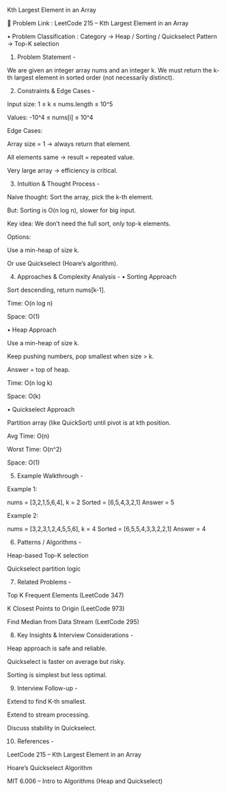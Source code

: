 Kth Largest Element in an Array

🔗 Problem Link : LeetCode 215 – Kth Largest Element in an Array

• Problem Classification :
Category → Heap / Sorting / Quickselect
Pattern → Top-K selection

1. Problem Statement -

We are given an integer array nums and an integer k. We must return the k-th largest element in sorted order (not necessarily distinct).

2. Constraints & Edge Cases -

Input size: 1 ≤ k ≤ nums.length ≤ 10^5

Values: -10^4 ≤ nums[i] ≤ 10^4

Edge Cases:

Array size = 1 → always return that element.

All elements same → result = repeated value.

Very large array → efficiency is critical.

3. Intuition & Thought Process -

Naive thought: Sort the array, pick the k-th element.

But: Sorting is O(n log n), slower for big input.

Key idea: We don’t need the full sort, only top-k elements.

Options:

Use a min-heap of size k.

Or use Quickselect (Hoare’s algorithm).

4. Approaches & Complexity Analysis -
• Sorting Approach

Sort descending, return nums[k-1].

Time: O(n log n)

Space: O(1)

• Heap Approach

Use a min-heap of size k.

Keep pushing numbers, pop smallest when size > k.

Answer = top of heap.

Time: O(n log k)

Space: O(k)

• Quickselect Approach

Partition array (like QuickSort) until pivot is at kth position.

Avg Time: O(n)

Worst Time: O(n^2)

Space: O(1)

5. Example Walkthrough -

Example 1:

nums = [3,2,1,5,6,4], k = 2
Sorted = [6,5,4,3,2,1]
Answer = 5


Example 2:

nums = [3,2,3,1,2,4,5,5,6], k = 4
Sorted = [6,5,5,4,3,3,2,2,1]
Answer = 4

6. Patterns / Algorithms -

Heap-based Top-K selection

Quickselect partition logic

7. Related Problems -

Top K Frequent Elements (LeetCode 347)

K Closest Points to Origin (LeetCode 973)

Find Median from Data Stream (LeetCode 295)

8. Key Insights & Interview Considerations -

Heap approach is safe and reliable.

Quickselect is faster on average but risky.

Sorting is simplest but less optimal.

9. Interview Follow-up -

Extend to find K-th smallest.

Extend to stream processing.

Discuss stability in Quickselect.

10. References -

LeetCode 215 – Kth Largest Element in an Array

Hoare’s Quickselect Algorithm

MIT 6.006 – Intro to Algorithms (Heap and Quickselect)